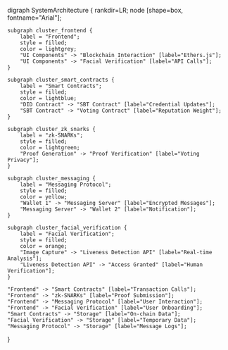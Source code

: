 digraph SystemArchitecture {
    rankdir=LR;
    node [shape=box, fontname="Arial"];

    subgraph cluster_frontend {
        label = "Frontend";
        style = filled;
        color = lightgrey;
        "UI Components" -> "Blockchain Interaction" [label="Ethers.js"];
        "UI Components" -> "Facial Verification" [label="API Calls"];
    }

    subgraph cluster_smart_contracts {
        label = "Smart Contracts";
        style = filled;
        color = lightblue;
        "DID Contract" -> "SBT Contract" [label="Credential Updates"];
        "SBT Contract" -> "Voting Contract" [label="Reputation Weight"];
    }

    subgraph cluster_zk_snarks {
        label = "zk-SNARKs";
        style = filled;
        color = lightgreen;
        "Proof Generation" -> "Proof Verification" [label="Voting Privacy"];
    }

    subgraph cluster_messaging {
        label = "Messaging Protocol";
        style = filled;
        color = yellow;
        "Wallet 1" -> "Messaging Server" [label="Encrypted Messages"];
        "Messaging Server" -> "Wallet 2" [label="Notification"];
    }

    subgraph cluster_facial_verification {
        label = "Facial Verification";
        style = filled;
        color = orange;
        "Image Capture" -> "Liveness Detection API" [label="Real-time Analysis"];
        "Liveness Detection API" -> "Access Granted" [label="Human Verification"];
    }

    "Frontend" -> "Smart Contracts" [label="Transaction Calls"];
    "Frontend" -> "zk-SNARKs" [label="Proof Submission"];
    "Frontend" -> "Messaging Protocol" [label="User Interaction"];
    "Frontend" -> "Facial Verification" [label="User Onboarding"];
    "Smart Contracts" -> "Storage" [label="On-chain Data"];
    "Facial Verification" -> "Storage" [label="Temporary Data"];
    "Messaging Protocol" -> "Storage" [label="Message Logs"];
}
